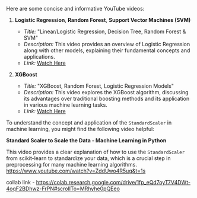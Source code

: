 Here are some concise and informative YouTube videos:

1. **Logistic Regression**, **Random Forest**, **Support Vector Machines (SVM)**
   - *Title:* "Linear/Logistic Regression, Decision Tree, Random Forest & SVM"
   - *Description:* This video provides an overview of Logistic Regression along with other models, explaining their fundamental concepts and applications.
   - *Link:* [Watch Here](https://www.youtube.com/watch?v=Ivf6RyG8Wvs)

2. **XGBoost**
   - *Title:* "XGBoost, Random Forest, Logistic Regression Models"
   - *Description:* This video explores the XGBoost algorithm, discussing its advantages over traditional boosting methods and its application in various machine learning tasks.
   - *Link:* [Watch Here](https://www.youtube.com/watch?v=33fGfuleXw0&t=22s)

To understand the concept and application of the `StandardScaler` in machine learning, you might find the following video helpful:

**Standard Scaler to Scale the Data - Machine Learning in Python**

This video provides a clear explanation of how to use the `StandardScaler` from scikit-learn to standardize your data, which is a crucial step in preprocessing for many machine learning algorithms.
https://www.youtube.com/watch?v=ZddUwo4R5ug&t=1s


collab link - https://colab.research.google.com/drive/1fp_eQd7oyT7V4DWt-4oqF2BDhwz-FrPN#scrollTo=MRhyhe0pQEeo